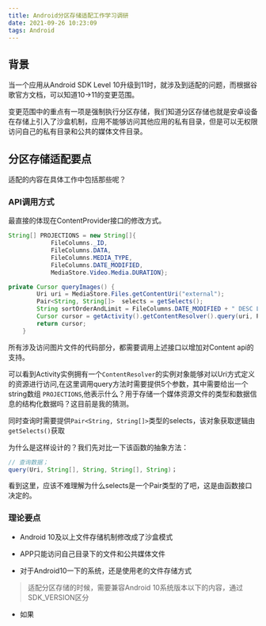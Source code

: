 ```yaml
---
title: Android分区存储适配工作学习调研
date: 2021-09-26 10:23:09
tags: Android
---
```


## 背景

当一个应用从Android SDK Level 10升级到11时，就涉及到适配的问题，而根据谷歌官方文档，可以知道10->11的变更范围。

变更范围中的重点有一项是强制执行分区存储，我们知道分区存储也就是安卓设备在存储上引入了沙盒机制，应用不能够访问其他应用的私有目录，但是可以无权限访问自己的私有目录和公共的媒体文件目录。

<!-- more -->

## 分区存储适配要点

适配的内容在具体工作中包括那些呢？

### API调用方式

最直接的体现在ContentProvider接口的修改方式。

```java
String[] PROJECTIONS = new String[]{
            FileColumns._ID,
            FileColumns.DATA,
            FileColumns.MEDIA_TYPE,
            FileColumns.DATE_MODIFIED,
            MediaStore.Video.Media.DURATION};

private Cursor queryImages() {
        Uri uri = MediaStore.Files.getContentUri("external");
        Pair<String, String[]>  selects = getSelects();
        String sortOrderAndLimit = FileColumns.DATE_MODIFIED + " DESC LIMIT " + getLimit();
        Cursor cursor = getActivity().getContentResolver().query(uri, PROJECTIONS, selects.first, selects.second,  sortOrderAndLimit);
        return cursor;
    }
```

所有涉及访问图片文件的代码部分，都需要调用上述接口以增加对Content api的支持。

可以看到Activity实例拥有一个`ContentResolver`的实例对象能够对以Uri方式定义的资源进行访问,在这里调用query方法时需要提供5个参数，其中需要给出一个string数组 `PROJECTIONS`,他表示什么？用于存储一个媒体资源文件的类型和数据信息的结构化数据吗？这目前是我的猜测。

同时查询时需要提供`Pair<String, String[]>`类型的selects，该对象获取逻辑由`getSelects()`获取

为什么是这样设计的？我们先对比一下该函数的抽象方法：

```java
// 查询数据；
query(Uri, String[], String, String[], String)；
```

看到这里，应该不难理解为什么selects是一个Pair类型的了吧，这是由函数接口决定的。

### 理论要点

- Android 10及以上文件存储机制修改成了沙盒模式
- APP只能访问自己目录下的文件和公共媒体文件

- 对于Android10一下的系统，还是使用老的文件存储方式

> 适配分区存储的时候，需要兼容Android 10系统版本以下的内容，通过SDK_VERSION区分

- 如果
